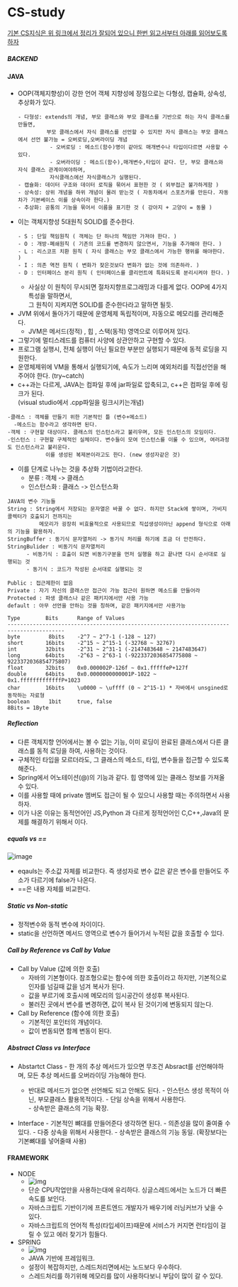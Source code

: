 # CS-study

[기본 CS지식은 위 링크에서 정리가 잘되어 있으니 한번 읽고서부터 아래를 읽어보도록하자](https://mangkyu.tistory.com/88) 

##### BACKEND

#### JAVA 
  - OOP(객체지향성)이 강한 언어 객체 지향성에 장점으로는 다형성, 캡슐화, 상속성, 추상화가 있다. 
    ```
    - 다형성: extends의 개념, 부모 클래스와 부모 클래스를 기반으로 하는 자식 클래스를 만들면,                     
             부모 클래스에서 자식 클래스를 선언할 수 있지만 자식 클래스는 부모 클래스에서 선언 불가능 = 오버로딩,오버라이딩 개념 
              - 오버로딩 : 메소드(함수)명이 같아도 매개변수나 타입이다르면 사용할 수 있다.
              - 오버라이딩 : 메소드(함수),매개변수,타입이 같다. 단, 부모 클래스와 자식 클래스 관계이여야하며,      
              자식클래스에선 자식클래스가 실행된다.
    - 캡슐화: 데이터 구조와 데이터 로직을 묶어서 표현한 것 ( 외부접근 불가하게함 ) 
    - 상속성: 상위 개념을 하위 개념이 물려 받는것 ( 자동차에서 스포츠카를 만든다. 자동차가 기본베이스 이를 상속이라 한다.)
    - 추상화: 공통의 기능을 묶어서 이름을 표기한 것 ( 강아지 + 고양이 = 동물 )
    ```
  - 이는 객체지향성 5대원칙 SOLID를 준수한다.
    ```
    - S : 단일 책임원칙 ( 객체는 단 하나의 책임만 가져야 한다. )
    - O : 개방-폐쇄원칙 ( 기존의 코드를 변경하지 않으면서, 기능을 추가해야 한다. )
    - L : 리스코프 치환 원칙 ( 자식 클래스는 부모 클래스에서 가능한 행위를 해야한다. )
    - I : 의존 역전 원칙 ( 변화가 잦은것보다 변화가 없는 것에 의존하라. )
    - D : 인터페이스 분리 원칙 ( 인터페이스를 클리언트에 특화되도록 분리시켜야 한다. )
    ```
    - 사실상 이 원칙이 무시되면 절차지향프로그래밍과 다를게 없다. OOP에 4가지 특성을 말하면서,                 
        그 원칙이 지켜지면 SOLID를 준수한다라고 말하면 될듯.
  - JVM 위에서 돌아가기 때문에 운영체제 독립적이며, 자동으로 메모리를 관리해준다. 
    - JVM은 메서드(정적) , 힙 , 스택(동적) 영역으로 이루어져 있다. 
  - 그렇기에 멀티스레드를 컴퓨터 사양에 상관안하고 구현할 수 있다.
  - 프로그램 실행시, 전체 실행이 아닌 필요한 부분만 실행되기 때문에 동적 로딩을 지원한다.
  - 운영체제위에 VM을 통해서 실행되기에, 속도가 느리며 예외처리를 직접선언을 해주어야 한다. (try~catch)
  - c++과는 다르게, JAVA는 컴파일 후에 jar파일로 압축되고, c++은 컴파일 후에 링크가 된다.     
         (visual studio에서 .cpp파일을 링크시키는개념)
 
  ```
  -클래스 : 객체를 만들기 위한 기본적인 틀 (변수+메소드) 
    -메소드는 함수라고 생각하면 된다.
  -객체 : 구현할 대상이다. 클래스의 인스턴스라고 불리우며, 모든 인스턴스의 모임이다.
  -인스턴스 : 구현할 구체적인 실체이다. 변수들이 모여 인스턴스를 이룰 수 있으며, 여러과정도 인스턴스라고 불리운다.    
              이를 생성된 복제본이라고도 한다. (new 생성자같은 것)
  ```
  - 이를 단계로 나누는 것을 추상화 기법이라고한다.
    - 분류 : 객체 -> 클래스 
    - 인스턴스화 : 클래스 -> 인스턴스화 
  ``` 
  JAVA의 변수 기능들 
  String : String에서 저장되는 문자열은 바꿀 수 없다. 하지만 Stack에 쌓이며, 가비지 콜렉터가 호출되기 전까지는      
            메모리가 굉장히 비효율적으로 사용되므로 직섭생성이아닌 append 형식으로 아래의 기능을 활용하자. 
  StringBuffer : 동기식 문자열처리 -> 동기식 처리를 하기에 조금 더 안전하다.
  StringBulider : 비동기식 문자열처리
        - 비동기식 : 호출이 되면 비동기구분을 먼저 실행을 하고 끝나면 다시 순서대로 실행되는 것 
        - 동기식 : 코드가 작성된 순서대로 실행되는 것 
  
  Public : 접근제한이 없음
  Private : 자기 자신의 클래스만 접근이 가능 접근이 원하면 메소드를 만들어라 
  Protected : 파생 클래스나 같은 패키지에서만 사용 가능 
  default : 아무 선언을 안하는 것을 칭하며, 같은 패키지에서만 사용가능 
  ```
  ```
  Type        Bits      Range of Values
----------------------------------------------------------------------------------------
byte         8bits    -2^7 ~ 2^7-1 (-128 ~ 127)
short       16bits    -2^15 ~ 2^15-1 (-32768 ~ 32767)
int         32bits    -2^31 ~ 2^31-1 (-2147483648 ~ 2147483647)
long        64bits    -2^63 ~ 2^63-1 (-9223372036854775808 ~ 9223372036854775807)
float       32bits    0x0.000002P-126f ~ 0x1.fffffeP+127f
double      64bits    0x0.0000000000001P-1022 ~ 0x1.fffffffffffffP+1023  
char        16bits    \u0000 ~ \uffff (0 ~ 2^15-1) * 자바에서 unsgined로 동작하는 자료형
boolean      1bit     true, false
8Bits = 1Byte
  ```
  
  ##### Reflection 
  - 다른 객체지향 언어에서는 볼 수 없는 기능, 이미 로딩이 완료된 클래스에서 다른 클래스를 동적 로딩을 하여, 사용하는 것이다.
  - 구체적인 타입을 모르더라도, 그 클래스의 메소드, 타입, 변수들을 접근할 수 있도록 해준다.
  - Spring에서 어노테이션(@)의 기능과 같다. 힙 영역에 있는 클래스 정보를 가져올 수 있다.
  - 이를 사용할 때에 private 멤버도 접근이 될 수 있으니 사용할 때는 주의하면서 사용하자.
  - 이가 나온 이유는 동적언어인 JS,Python 과 다르게 정적언어인 C,C++,Java의 문제를 해결하기 위해서 이다.

  ##### equals vs == 
  ![image](https://img1.daumcdn.net/thumb/R800x0/?scode=mtistory2&fname=https%3A%2F%2Ft1.daumcdn.net%2Fcfile%2Ftistory%2F1137EB394D6B4A4017)
  - eqauls는 주소값 자체를 비교한다. 즉 생성자로 변수 값은 같은 변수를 만들어도 주소가 다르기에 false가 나온다. 
  - ==은 내용 자체를 비교한다.
  
  ##### Static vs Non-static 
  - 정적변수와 동적 변수에 차이이다.
  - static을 선언하면 메서드 영역으로 변수가 들어가서 누적된 값을 호출할 수 있다. 
  
  ##### Call by Reference vs Call by Value 
  - Call by Value (값에 의한 호출)
    - 자바의 기본형이다. 참조형으로는 함수에 의한 호출이라고 하지만, 기본적으로 인자를 넘길때 값을 넘겨 복사가 된다.
    - 값을 부르기에 호출시에 메모리의 임시공간이 생성후 복사된다.
    - 불러진 곳에서 변수를 변경하면, 값이 복사 된 것이기에 변동되지 않는다.
  - Call by Reference (함수에 의한 호출)
    - 기본적인 포인터의 개념이다.
    - 값이 변동되면 함께 변동이 된다. 
  ##### Abstract Class vs Interface 
   - Abstartct Class
    - 한 개의 추상 메서드가 있으면 무조건 Absract를 선언해야하며, 모든 추상 메서드를 오버라이딩 가능해야 한다.
      - 반대로 메서드가 없으면 선언해도 되고 안해도 된다. 
    - 인스턴스 생성 목적이 아닌, 부모클래스 활용목적이다.
    - 단일 상속을 위해서 사용한다.  
    - 상속받은 클래스의 기능 확장.

   - Interface 
    - 기본적인 뼈대를 만들어준다 생각하면 된다. 
    - 의존성을 많이 줄여줄 수 있다. 
    - 다중 상속을 위해서 사용한다.
    - 상속받은 클래스의 기능 동일. (확장보다는 기본뼈대를 넣어줄때 사용)
    
#### FRAMEWORK
- NODE
  - ![img](https://blog.kakaocdn.net/dn/bcKQfy/btqF3GWwNSK/lGEBlvgtKoA51YK1clMue1/img.gif)
  - 단순 CPU작업만을 사용하는대에 유리하다. 싱글스레드에서는 노드가 더 빠른 속도를 보인다.
  - 자바스크립트 기반이기에 프론트엔드 개발자가 배우기에 러닝커브가 낮을 수 있다.
  - 자바스크립트의 언어적 특성(타입세이프)때문에 서비스가 커지면 런타임이 걸릴 수 있고 에러 찾기가 힘들다.
- SPRING
  - ![img](https://blog.kakaocdn.net/dn/bsDJqc/btqF4zic8Zz/h3wrLJ0Hc8kNKKwWnM2Ckk/img.gif)
  - JAVA 기반에 프레임워크. 
  - 설정이 복잡하지만, 스레드처리면에서는 노드보다 우수하다.
  - 스레드처리를 하기위해 메모리를 많이 사용하다보니 부담이 많이 갈 수 있다.
